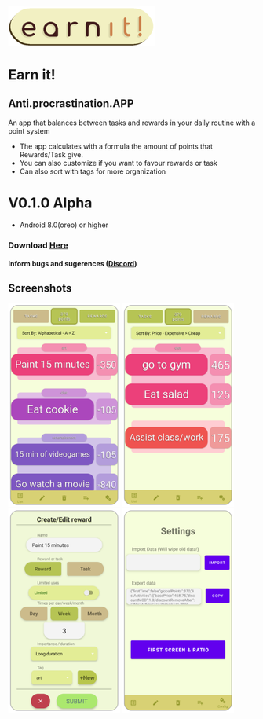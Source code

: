 
<img src="/AntiProcrastinationEXTRA/logo.png" width="300">

# Earn it!
## Anti.procrastination.APP
An app that balances between tasks and rewards in your daily routine with a point system
- The app calculates with a formula the amount of points that Rewards/Task give.
- You can also customize if you want to favour rewards or task
- Can also sort with tags for more organization

# V0.1.0 Alpha
- Android 8.0(oreo) or higher
### Download [Here](https://github.com/Garnicanicolas32/AntiProcrastinationAPP/releases/tag/v0.1.0)
#### Inform bugs and sugerences ([Discord](https://discord.gg/srBPUMjdG8)) 

## Screenshots
<img src="/AntiProcrastinationEXTRA/Rewards.png" width="228">  <img src="/AntiProcrastinationEXTRA/Tasks.png" width="228"> <br/>
<img src="/AntiProcrastinationEXTRA/CreateReward.png" width="228"> <img src="/AntiProcrastinationEXTRA/Config.png" width="228">



